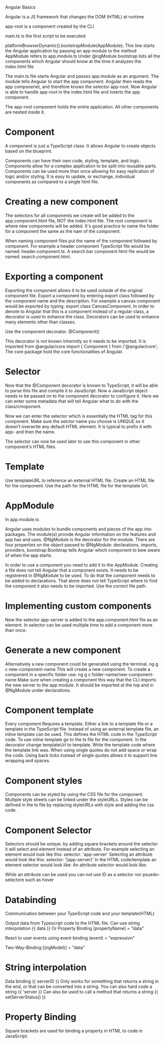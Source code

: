 Angular Basics

Angular is a JS framework that changes the DOM (HTML) at runtime

app-root is a component created by the CLI

main.ts is the first script to be executed

platformBrowserDynamic().bootstrapModule(AppModule);
This line starts the Angular application by passing an app module to the method
AppModule refers to app.module.ts
Under @ngModule bootstrap lists all the components which 
Angular should know at the time it analyzes the index.html file

The main.ts file starts Angular and passes app.module as an argument. The module tells Angular to start the app component. Angular then reads the app componenet, and therefore knows the selector app-root. Now Angular is able to handle app-root in the index.html file and inserts the app component.


The app-root component holds the entire application. All other components are nested inside it. 

# Component
A component is just a TypeScript class. It allows Angular to create objects based on the blueprint.

Components can have their own code, styling, template, and logic. 
Components allow for a complex application to be split into reusable parts. Components can be used more than once allowing for easy replication of  logic and/or styling. It is easy to update, or exchange, individual components as compared to a single html file. 


# Creating a new component

The selectors for all components we create will be added to the app.component.html file, NOT the index.html file. The root component is where new components will be added. It's good practice to name the folder for a component the same as the nam of the component. 

When naming component files put the name of the component followed by component. For example a header component TypeScript file would be named: header.component.ts.
A search bar component html file would be named: search.component.html.

# Exporting a component

Exporting the component allows it to be used outside of the original component file. Export a component by entering export class followed by the component name and the description. For example a canvas component would be exported by typing: export class CanvasComponent. In order to denote to Angular that this is a component instead of a regular class, a decorator is used to enhance the class. Decorators can be used to enhance many elements other than classes. 

Use the component decorator. 
@Component()

This decorator is not known inherintly so it needs to be imported. It is imported from @angular/core
import { Component } from /'@angular/core';
The core package hold the core functionalities of Angular.

# Selector

Now that the @Component decorator is known to TypeScript, it will be able to parse this file and compile it to JavaScript. Now a JavaScript object needs to be passed on to the component decorator to configure it. Here we can enter some metadata that will tell Angular what to do with the class/cmoponent.

Now we can enter the selector which is essentially the HTML tag for this component. 
Make sure the selctor name you choose is UNIQUE so it doesn't overwrite any default HTML element. It is typical to prefix it with app- and then the name. 

The selector can now be used later to use this component in other component's HTML files. 

# Template

Use templateURL to reference an external HTML file. Create an HTML file for the component. Use the path for the HTML file for the template Url.


# AppModule

In app.module.ts

Angular uses modules to bundle components and pieces of the app into packages. The module(s) provide Angular information on the features and app has and uses. @NgModule is the decorator for the module. There are four properties on the object passed to @NgModule:
declarations,
imports,
providers, 
bootstrap
Bootstrap tells Angular which component to bew aware of when the app starts. 

In order to use a component you need to add it to the AppModule. Creating a file does not tell Angular that a component exists. It needs to be registrered in @NgModule to be used. To do that the component needs to be added to declarations. That alone does not tell TypeScript where to find the component it also needs to be imported. Use the correct file path. 

# Implementing custom components

Now the selector app-server is added to the app.component.html file as an element. In selector can be used multiple time to add a component more than once. 


# Generate a new component

Alternatively a new component could be generated using the terminal.
ng g c new-component-name
This will create a new component.
To create a component in a specific folder use:
ng g c folder-name/new-component-name
Make sure when creating a component this way that the CLI imports the new server to the app module. It should be imported at the top and in @NgModule under declarations.

# Component template
Every component Requires a template. Either a link to a template file or a template in the TypeScript file.
Instead of using an external template file, an inline template can be used. This defines the HTML code in the TypeScript code. 
To use inline template go to the ts file for the component. In the decorator change templateUrl to template. Write the template code where the template link was. When using single quotes do not add space or wrap the code. Using back ticks instead of single quotes allows it to support line wrapping and spaces.

# Component styles
Components can be styled by using the CSS file for the component. Multiple style sheets can be linked under the styleURLs. Styles can be defined in the ts file by replacing styleURLs with style and adding the css code. 


# Component Selector
Selectors should be unique. by adding square brackets around the selector it will select and element instead of an attribute. For example selecting an element would look like this:
selector: 'app-server'
Selecting an attribute would look like this:
selector: '[app-server]'
In the HTML code/template an element selector would look like:
<app-server></app-server>
An attribute selector would look like:
<div class="app-server"></div>
While an attribute can be used you can not use ID as a selector nor psuedo-selectore such as hover


# Databinding
Communication between your TypeScript code and your template(HTML)

Output data from Typescript code to the HTML file. 
Can use string interpolation {{ data }}
Or Property Binding [propertyName] = "data"

React to user events using event binding (event) = "expression"

Two-Way-Binding [(ngModel)] = "data"


# String interpolation
Data binding
{{ serverID }}
Only works for something that returns a string in the end, or that can be converted into a string. You can also hard code a string {{ 'server }} Can also be used to call a method that returns a string
{{ setServerStatus() }}


# Property Binding
Square brackets are used for binding a property in HTML to code in JavaScript. 